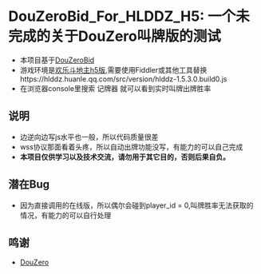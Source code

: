 # DouZeroBid_For_HLDDZ_H5: 一个未完成的关于DouZero叫牌版的测试

*   本项目基于[DouZeroBid](https://douzero.org/bid/)
*   游戏环境是[欢乐斗地主h5版](https://hlddz.huanle.qq.com),需要使用Fiddler或其他工具替换https://hlddz.huanle.qq.com/src/version/hlddz-1.5.3.0.build0.js
*   在浏览器console里搜索 记牌器 就可以看到实时叫牌出牌胜率

## 说明
*   边逆向边写js水平也一般，所以代码质量很差
*   wss协议那面看着头疼，所以自动出牌功能没写，有能力的可以自己完成
*   **本项目仅供学习以及技术交流，请勿用于其它目的，否则后果自负。**


## 潜在Bug
*  因为直接调用的在线版，所以偶尔会碰到player_id = 0,叫牌胜率无法获取的情况，有能力的可以自行处理

## 鸣谢
*   [DouZero](https://github.com/kwai/DouZero)

